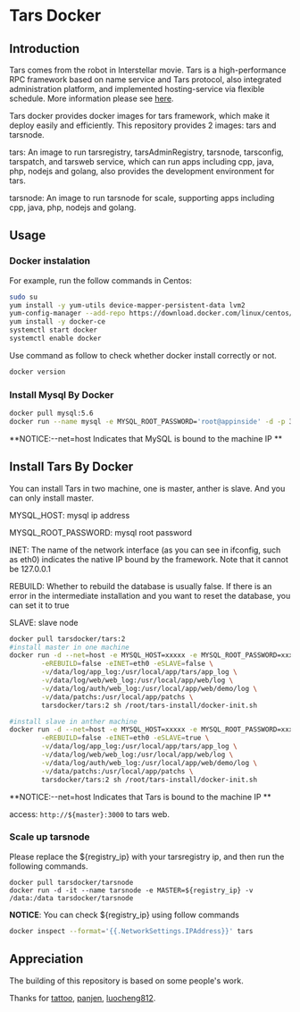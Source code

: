 # Tars Docker

## Introduction
Tars comes from the robot in Interstellar movie. Tars is a high-performance RPC framework based on name service and Tars protocol, also integrated administration platform, and implemented hosting-service via flexible schedule. More information please see [here](https://github.com/TarsCloud/Tars/blob/master/Install.md).

Tars docker provides docker images for tars framework, which make it deploy easily and efficiently. This repository provides 2 images: tars and tarsnode.

tars: An image to run tarsregistry, tarsAdminRegistry, tarsnode, tarsconfig, tarspatch, and tarsweb service, which can run apps including cpp, java, php, nodejs and golang, also provides the development environment for tars.

tarsnode: An image to run tarsnode for scale, supporting apps including cpp, java, php, nodejs and golang.

## Usage
### Docker instalation

For example, run the follow commands in Centos: 
```sh
sudo su
yum install -y yum-utils device-mapper-persistent-data lvm2
yum-config-manager --add-repo https://download.docker.com/linux/centos/docker-ce.repo
yum install -y docker-ce 
systemctl start docker
systemctl enable docker
```
Use command as follow to check whether docker install correctly or not.
```sh
docker version
```

### Install Mysql By Docker
```sh
docker pull mysql:5.6
docker run --name mysql -e MYSQL_ROOT_PASSWORD='root@appinside' -d -p 3306:3306 -v /data/mysql-data:/var/lib/mysql mysql:5.6
```

**NOTICE:--net=host Indicates that MySQL is bound to the machine IP **


## Install Tars By Docker

You can install Tars in two machine, one is master, anther is slave. And you can only install master.

MYSQL_HOST: mysql ip address

MYSQL_ROOT_PASSWORD: mysql root password

INET: The name of the network interface (as you can see in ifconfig, such as eth0) indicates the native IP bound by the framework. Note that it cannot be 127.0.0.1

REBUILD: Whether to rebuild the database is usually false. If there is an error in the intermediate installation and you want to reset the database, you can set it to true

SLAVE: slave node

```sh
docker pull tarsdocker/tars:2
#install master in one machine 
docker run -d --net=host -e MYSQL_HOST=xxxxx -e MYSQL_ROOT_PASSWORD=xxxxx \
        -eREBUILD=false -eINET=eth0 -eSLAVE=false \
        -v/data/log/app_log:/usr/local/app/tars/app_log \
        -v/data/log/web/web_log:/usr/local/app/web/log \
        -v/data/log/auth/web_log:/usr/local/app/web/demo/log \
        -v/data/patchs:/usr/local/app/patchs \
        tarsdocker/tars:2 sh /root/tars-install/docker-init.sh

#install slave in anther machine 
docker run -d --net=host -e MYSQL_HOST=xxxxx -e MYSQL_ROOT_PASSWORD=xxxxx \
        -eREBUILD=false -eINET=eth0 -eSLAVE=true \
        -v/data/log/app_log:/usr/local/app/tars/app_log \
        -v/data/log/web/web_log:/usr/local/app/web/log \
        -v/data/log/auth/web_log:/usr/local/app/web/demo/log \
        -v/data/patchs:/usr/local/app/patchs \
        tarsdocker/tars:2 sh /root/tars-install/docker-init.sh
```

**NOTICE:--net=host Indicates that Tars is bound to the machine IP **

access: `http://${master}:3000` to tars web.


### Scale up tarsnode
Please replace the ${registry_ip} with your tarsregistry ip, and then run the following commands.
```
docker pull tarsdocker/tarsnode
docker run -d -it --name tarsnode -e MASTER=${registry_ip} -v /data:/data tarsdocker/tarsnode
```
**NOTICE**:
You can  check ${registry_ip} using follow commands
``` sh
docker inspect --format='{{.NetworkSettings.IPAddress}}' tars
```

## Appreciation
The building of this repository is based on some people's work.

Thanks for [tattoo](https://github.com/TarsDocker), [panjen](https://github.com/panjen/docker-tars), [luocheng812](https://github.com/luocheng812/docker_tars).
